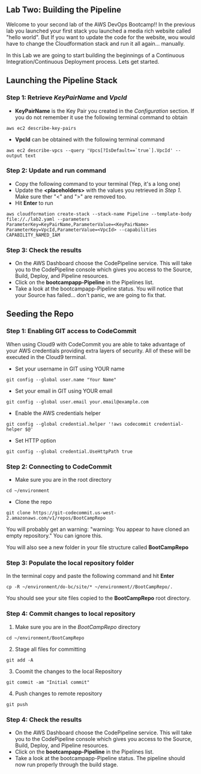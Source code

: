 ## Lab Two: Building the Pipeline
Welcome to your second lab of the AWS DevOps Bootcamp!! In the previous lab you 
launched your first stack you launched a media rich website called "hello world".
But If you want to update the code for the website, wou would have to change the 
Cloudformation stack and run it all again... manually.

In this Lab we are going to start building the beginnings of a Continuous Integration/Continuous Deployment
process. Lets get started.

## Launching the Pipeline Stack

### Step 1: Retrieve *KeyPairName* and *VpcId*
- **KeyPairName** is the Key Pair you created in the *Configuration* section. If you do not remember it use the following terminal command to obtain
```
aws ec2 describe-key-pairs
```
- **VpcId** can be obtained with the following terminal command
```
aws ec2 describe-vpcs --query 'Vpcs[?IsDefault==`true`].VpcId' --output text
```

### Step 2: Update and run command
- Copy the following command to your terminal (Yep, it's a long one)
- Update the **\<placeholders\>** with the values you retrieved in *Step 1*. Make sure ther "<" and ">" are removed too.
- Hit **Enter** to run
```
aws cloudformation create-stack --stack-name Pipeline --template-body file://./lab2.yaml --parameters ParameterKey=KeyPairName,ParameterValue=<KeyPairName> ParameterKey=VpcId,ParameterValue=<VpcId> --capabilities CAPABILITY_NAMED_IAM
```

### Step 3: Check the results
- On the AWS Dashboard choose the CodePipeline service. This will take you to the CodePipeline console which gives you access to the Source, Build, Deploy, and Pipeline resources.
- Click on the **bootcampapp-Pipeline** in the Pipelines list.
- Take a look at the bootcampapp-Pipeline status. You will notice that your Source has failed... don't panic, we are going to fix that.

## Seeding the Repo 

### Step 1: Enabling GIT access to CodeCommit
When using Cloud9 with CodeCommit you are able to take advantage of your AWS credentials
providing extra layers of security. All of these will be executed in the Cloud9 
terminal.

- Set your username in GIT using YOUR name
```
git config --global user.name "Your Name"
```
- Set your email in GIT using YOUR email
```
git config --global user.email your.email@example.com
```
- Enable the AWS credentials helper
```
git config --global credential.helper '!aws codecommit credential-helper $@'
```
- Set HTTP option
```
git config --global credential.UseHttpPath true
```

### Step 2: Connecting to CodeCommit
- Make sure you are in the root directory
```
cd ~/environment
```
- Clone the repo
```
git clone https://git-codecommit.us-west-2.amazonaws.com/v1/repos/BootCampRepo
```
You will probably get an warning: "warning: You appear to have cloned an empty repository." 
You can ignore this.

You will also see a new folder in your file structure called **BootCampRepo**

### Step 3: Populate the local repository folder
In the terminal copy and paste the following command and hit **Enter**
```
cp -R ~/environment/do-bc/site/* ~/environment//BootCampRepo/.
```
You should see your site files copied to the **BootCampRepo** root directory.

### Step 4: Commit changes to local repository
1. Make sure you are in the *BootCampRepo* directory
```
cd ~/environment/BootCampRepo
```
2. Stage all files for committing
```
git add -A
```
3. Coomit the changes to the local Repository
```
git commit -am "Initial commit"
```
4. Push changes to remote repository
```
git push
```

### Step 4: Check the results
- On the AWS Dashboard choose the CodePipeline service. This will take you to the CodePipeline console which gives you access to the Source, Build, Deploy, and Pipeline resources.
- Click on the **bootcampapp-Pipeline** in the Pipelines list.
- Take a look at the bootcampapp-Pipeline status. The pipeline should now run properly through the build stage.